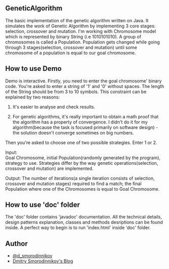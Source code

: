 ## GeneticAlgorithm
The basic implementation of the genetic algorithm written on Java. It simulates the work of Genetic Algorithm by implementing 3 core stages: selection, crossover and mutation. I'm working with Chromosome model which is represented by binary String (i.e 1010101010). A group of chromosomes is called a Population. Population gets changed while going through 3 stages(selection, crossover and mutation) until some chromosome of a population is equal to our goal chromosome. 

## How to use Demo
Demo is interactive. Firstly, you need to enter the goal chromosome' binary code. You're asked to enter a  string of '1' and '0' without spaces. The length of the String should be from 3 to 10 symbols. This constraint can be explained by two reasons:
<ol>
    <li> It's easier to analyse and check results. </li><p/>
   <li> For genetic algorithms, it's really important to obtain a math proof that the algorithm has a property of convergence. I didn't do it for my algorithm(because the task is focused primarily on software design) - the solution doesn't converge sometimes on big numbers.</li><p/>
</ol>
Then you're asked to choose one of two possible strategies. Enter 1 or 2.

Input:      
       Goal Chromosome, initial Population(randomly generated by the program), strategy to        use. Strategies differ by the way genetic operations(selection, crossover and mutation) are implemented.    
          
Output:
       The number of iterations(a single iteration consists of selection, crossover and mutation stages) required to find a match; the final Population where one of the Chromosomes is equal to Goal Chromosome.  


## How to use 'doc' folder

The 'doc' folder contains 'javadoc' documentation. All the technical details, design patterns explanation, classes and methods desriptions can be found inside. A perfect way to begin is to run 'index.html' inside 'doc' folder.


## Author

* [@d_smorodinnikov](https://twitter.com/d_smorodinnikov") <br/>
* [Dmitry Smorodinnikov's Blog](https://smorodinnikov.com/)<br/>
